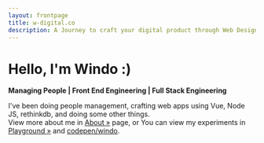 ```yaml
---
layout: frontpage
title: w-digital.co
description: A Journey to craft your digital product through Web Design, Web App, Mobile App and Digital Branding
---
```


# Hello, I'm Windo :)
**Managing People | Front End Engineering | Full Stack Engineering**

I've been doing people management, crafting web apps using Vue, Node JS, rethinkdb, and doing some other things. <br>
View more about me in [About &raquo;](/about) page, or You can view my experiments in [Playground &raquo;](/playground) and [codepen/windo](https://codepen.io/windo/).<br>